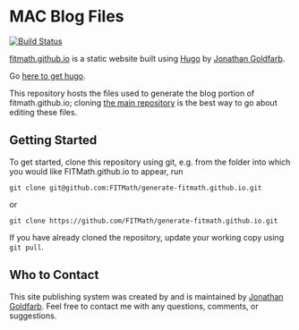 # MAC Blog Files

[![Build Status](https://travis-ci.org/FITMath/generate-FITMath.github.io.svg?branch=master)](https://travis-ci.org/FITMath/generate-FITMath.github.io)

[fitmath.github.io](http://fitmath.github.io) is a static website built using [Hugo](https://gohugo.io) by [Jonathan Goldfarb](https://jgoldfar.github.io/).

Go [here to get hugo](https://gohugo.io/getting-started/installing).

This repository hosts the files used to generate the blog portion of fitmath.github.io; cloning [the main repository]() is the best way to go about editing these files.

## Getting Started

To get started, clone this repository using git, e.g. from the folder into which you would like FITMath.github.io to appear, run

    git clone git@github.com:FITMath/generate-fitmath.github.io.git

or

    git clone https://github.com/FITMath/generate-fitmath.github.io.git

If you have already cloned the repository, update your working copy using `git pull`.

## Who to Contact

This site publishing system was created by and is maintained by [Jonathan Goldfarb](https://jgoldfar.github.io/).
Feel free to contact me with any questions, comments, or suggestions.
